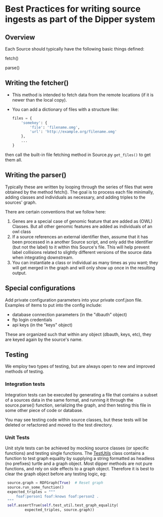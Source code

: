# Best Practices for writing source ingests as part of the Dipper system

## Overview
Each Source should typically have the following basic things defined:

  fetch()

  parse()


## Writing the fetcher()
* This method is intended to fetch data from the remote locations
(if it is newer than the local copy).  
* You can add a dictionary of files with a structure like:

    ```python
    files = {
        'somekey': {  
            'file': 'filename.omg',  
            'url': 'http://example.org/filename.omg'  
        }, 
        ...  
    }  
    ```
then call the built-in file fetching method in Source.py ```get_files()```
to get them all.


## Writing the parser()

Typically these are written by looping through the series of files that were
obtained by the  method fetch().
The goal is to process each file minimally,
adding classes and individuals as necessary,
and adding triples to the sources' graph.  

There are certain conventions that we follow here:
  1. Genes are a special case of genomic feature that are added as (OWL) Classes.
    But all other genomic features are added as individuals of an owl class
  2. If a source references an external identifier then,
     assume that it has been processed in a another Source script,
     and only add the identifier (but not the label) to it within this Source's file.
    This will help prevent label collisions related
    to slightly different versions of the source data when integrating downstream.
  3. You can instantiate a class or individual as many times as you want;
  they will get merged in the graph and will only show up once in the resulting output.


## Special configurations

Add private configuration parameters into your private conf.json file.
Examples of items to put into the config include:  
* database connection parameters (in the "dbauth" object)  
* ftp login credentials  
* api keys (in the "keys" object)  
  
These are organized such that within any object (dbauth, keys, etc),
they are keyed again by the source's name.
  
## Testing

We employ two types of testing, but are always open to new and improved
methods of testing.

### Integration tests
Integration tests can be executed by generating a file that contains a
subset of a sources data in the same format, and running it through the
source.parse() function, serializing the graph, and then testing this file
in some other piece of code or database.

You may see testing code within source classes, but these tests will be
deleted or refactored and moved to the test directory.


### Unit Tests
Unit style tests can be achieved by mocking source classes
(or specific functions) and testing single functions. The [TestUtils](../utils/TestUtils.py)
class contains a function to test graph equality by supplying a string formatted as headless (no prefixes) turtle
and a graph object.  Most dipper methods are not pure functions, and rely on side effects to a graph object.
Therefore it is best to clear the graph object before any testing logic, eg:

   ```python
    source.graph = RDFGraph(True)  # Reset graph
    source.run_some_function()
    expected_triples = """
        foaf:person1 foaf:knows foaf:person2 .
    """
    self.assertTrue(self.test_util.test_graph_equality(
            expected_triples, source.graph))
   ```
